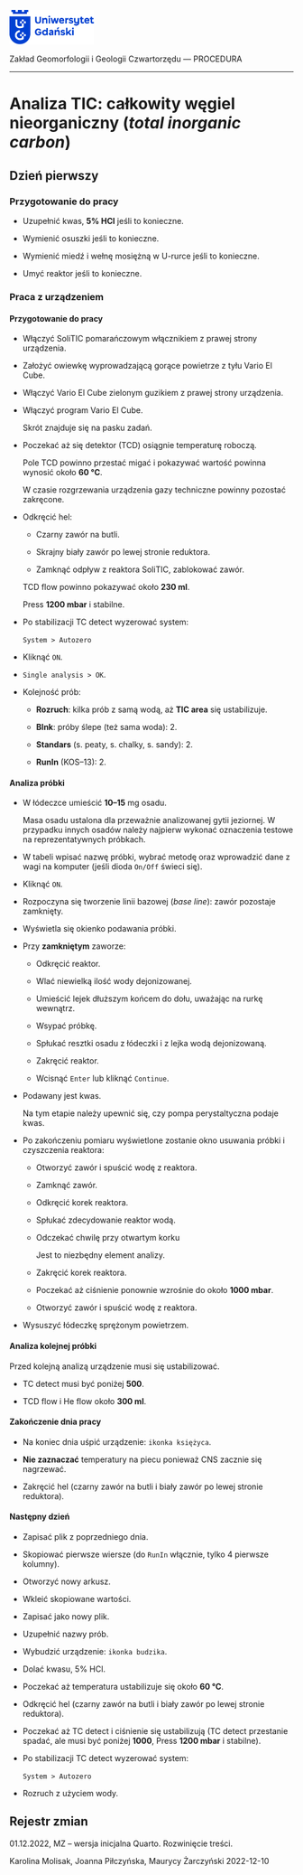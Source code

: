 
<div fig-alt="Logo: Uniwersytet Gdański" fig-align="left">

[<img src="images/log-ug_pl.png" width="150" />](https://geomorfologia.ug.edu.pl)

</div>

Zakład Geomorfologii i Geologii Czwartorzędu — PROCEDURA

------------------------------------------------------------------------

# Analiza TIC: całkowity węgiel nieorganiczny (*total inorganic carbon*)

## Dzień pierwszy

### Przygotowanie do pracy

- Uzupełnić kwas, **5% HCl** jeśli to konieczne.

- Wymienić osuszki jeśli to konieczne.

- Wymienić miedź i wełnę mosiężną w U-rurce jeśli to konieczne.

- Umyć reaktor jeśli to konieczne.

### Praca z urządzeniem

#### Przygotowanie do pracy

- Włączyć SoliTIC pomarańczowym włącznikiem z prawej strony urządzenia.

- Założyć owiewkę wyprowadzającą gorące powietrze z tyłu Vario El Cube.

- Włączyć Vario El Cube zielonym guzikiem z prawej strony urządzenia.

- Włączyć program Vario El Cube.

  Skrót znajduje się na pasku zadań.

- Poczekać aż się detektor (TCD) osiągnie temperaturę roboczą.

  Pole TCD powinno przestać migać i pokazywać wartość powinna wynosić
  około **60 °C**.

  W czasie rozgrzewania urządzenia gazy techniczne powinny pozostać
  zakręcone.

- Odkręcić hel:

  - Czarny zawór na butli.

  - Skrajny biały zawór po lewej stronie reduktora.

  - Zamknąć odpływ z reaktora SoliTIC, zablokować zawór.

  TCD flow powinno pokazywać około **230 ml**.

  Press **1200 mbar** i stabilne.

- Po stabilizacji TC detect wyzerować system:

  `System > Autozero`

- Kliknąć `ON`.

- `Single analysis > OK`.

- Kolejność prób:

  - **Rozruch**: kilka prób z samą wodą, aż **TIC area** się
    ustabilizuje.

  - **Blnk**: próby ślepe (też sama woda): 2.

  - **Standars** (s. peaty, s. chalky, s. sandy): 2.

  - **RunIn** (KOS–13): 2.

#### Analiza próbki

- W łódeczce umieścić **10–15** mg osadu.

  Masa osadu ustalona dla przeważnie analizowanej gytii jeziornej. W
  przypadku innych osadów należy najpierw wykonać oznaczenia testowe na
  reprezentatywnych próbkach.

- W tabeli wpisać nazwę próbki, wybrać metodę oraz wprowadzić dane z
  wagi na komputer (jeśli dioda `On/Off` świeci się).

- Kliknąć `ON`.

- Rozpoczyna się tworzenie linii bazowej (*base line*): zawór pozostaje
  zamknięty.

- Wyświetla się okienko podawania próbki.

- Przy **zamkniętym** zaworze:

  - Odkręcić reaktor.

  - Wlać niewielką ilość wody dejonizowanej.

  - Umieścić lejek dłuższym końcem do dołu, uważając na rurkę wewnątrz.

  - Wsypać próbkę.

  - Spłukać resztki osadu z łódeczki i z lejka wodą dejonizowaną.

  - Zakręcić reaktor.

  - Wcisnąć `Enter` lub kliknąć `Continue`.

- Podawany jest kwas.

  Na tym etapie należy upewnić się, czy pompa perystaltyczna podaje
  kwas.

- Po zakończeniu pomiaru wyświetlone zostanie okno usuwania próbki i
  czyszczenia reaktora:

  - Otworzyć zawór i spuścić wodę z reaktora.

  - Zamknąć zawór.

  - Odkręcić korek reaktora.

  - Spłukać zdecydowanie reaktor wodą.

  - Odczekać chwilę przy otwartym korku

    Jest to niezbędny element analizy.

  - Zakręcić korek reaktora.

  - Poczekać aż ciśnienie ponownie wzrośnie do około **1000 mbar**.

  - Otworzyć zawór i spuścić wodę z reaktora.

- Wysuszyć łódeczkę sprężonym powietrzem.

#### Analiza kolejnej próbki

Przed kolejną analizą urządzenie musi się ustabilizować.

- TC detect musi być poniżej **500**.

- TCD flow i He flow około **300 ml**.

#### Zakończenie dnia pracy

- Na koniec dnia uśpić urządzenie: `ikonka księżyca`.

- **Nie zaznaczać** temperatury na piecu ponieważ CNS zacznie się
  nagrzewać.

- Zakręcić hel (czarny zawór na butli i biały zawór po lewej stronie
  reduktora).

#### Następny dzień

- Zapisać plik z poprzedniego dnia.

- Skopiować pierwsze wiersze (do `RunIn` włącznie, tylko 4 pierwsze
  kolumny).

- Otworzyć nowy arkusz.

- Wkleić skopiowane wartości.

- Zapisać jako nowy plik.

- Uzupełnić nazwy prób.

- Wybudzić urządzenie: `ikonka budzika`.

- Dolać kwasu, 5% HCl.

- Poczekać aż temperatura ustabilizuje się około **60 °C**.

- Odkręcić hel (czarny zawór na butli i biały zawór po lewej stronie
  reduktora).

- Poczekać aż TC detect i ciśnienie się ustabilizują (TC detect
  przestanie spadać, ale musi być poniżej **1000**, Press **1200 mbar**
  i stabilne).

- Po stabilizacji TC detect wyzerować system:

  `System > Autozero`

- Rozruch z użyciem wody.

## Rejestr zmian

01.12.2022, MZ – wersja inicjalna Quarto. Rozwinięcie treści.

Karolina Molisak, Joanna Piłczyńska, Maurycy Żarczyński 2022-12-10
